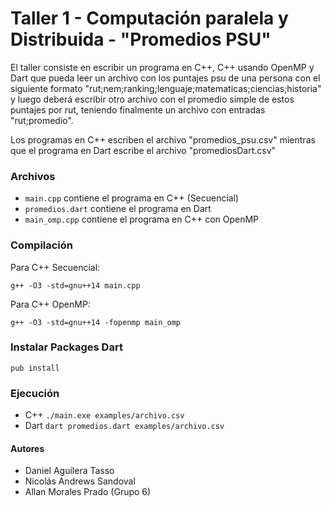 # Taller 1 - Computación paralela y Distribuida - "Promedios PSU" 
El taller consiste en escribir un programa en C++, C++ usando OpenMP y Dart que pueda leer un archivo con los puntajes psu de una persona con el siguiente formato "rut;nem;ranking;lenguaje;matematicas;ciencias;historia" y luego deberá escribir otro archivo con el promedio simple de estos puntajes por rut, teniendo finalmente un archivo con entradas "rut;promedio".

Los programas en C++ escriben el archivo "promedios_psu.csv" mientras que el programa en Dart escribe el archivo "promediosDart.csv"

### Archivos
- `main.cpp` contiene el programa en C++ (Secuencial)
- `promedios.dart` contiene el programa en Dart
- `main_omp.cpp` contiene el programa en C++ con OpenMP

### Compilación
Para C++ Secuencial:
```
g++ -O3 -std=gnu++14 main.cpp
```
Para C++ OpenMP:
```
g++ -O3 -std=gnu++14 -fopenmp main_omp
```
### Instalar Packages Dart
```
pub install
```
### Ejecución
- C++
    `./main.exe examples/archivo.csv`
- Dart
    `dart promedios.dart examples/archivo.csv`

#### Autores
- Daniel Aguilera Tasso
- Nicolás Andrews Sandoval
- Allan Morales Prado
(Grupo 6)
